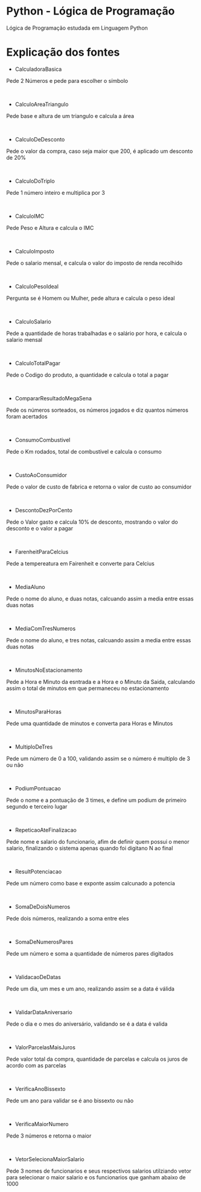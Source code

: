 # Python - Lógica de Programação
Lógica de Programação estudada em Linguagem Python

# Explicação dos fontes
- CalculadoraBasica
<p> Pede 2 Números e pede para escolher o símbolo</p>
<br/>

- CalculoAreaTriangulo
<p>Pede base e altura de um triangulo e calcula a área</p>
<br/>

- CalculoDeDesconto
<p>Pede o valor da compra, caso seja maior que 200, é aplicado um desconto de 20%</p>
<br/>

- CalculoDoTriplo
<p>Pede 1 número inteiro e multiplica por 3</p>
<br/>

- CalculoIMC
<p>Pede Peso e Altura e calcula o IMC</p>
<br/>

- CalculoImposto
<p>Pede o salario mensal, e calcula o valor do imposto de renda recolhido</p>
<br/>

- CalculoPesoIdeal
<p>Pergunta se é Homem ou Mulher, pede altura e calcula o peso ideal</p>
<br/>

- CalculoSalario
<p>Pede a quantidade de horas trabalhadas e o salário por hora, e calcula o salario mensal</p>
<br/>

- CalculoTotalPagar
<p>Pede o Codigo do produto, a quantidade e calcula o total a pagar</p>
<br/>

- CompararResultadoMegaSena
<p>Pede os números sorteados, os números jogados e diz quantos números foram acertados</p>
<br/>

- ConsumoCombustivel
<p>Pede o Km rodados, total de combustivel e calcula o consumo</p>
<br/>

- CustoAoConsumidor
<p>Pede o valor de custo de fabrica e retorna o valor de custo ao consumidor</p>
<br/>

- DescontoDezPorCento
<p>Pede o Valor gasto e calcula 10% de desconto, mostrando o valor do desconto e o valor a pagar</p>
<br/>

- FarenheitParaCelcius
<p>Pede a tempereatura em Fairenheit e converte para Celcius</p>
<br/>

- MediaAluno
<p>Pede o nome do aluno, e duas notas, calcuando assim a media entre essas duas notas</p>
<br/>

- MediaComTresNumeros
<p>Pede o nome do aluno, e tres notas, calcuando assim a media entre essas duas notas</p>
<br/>

- MinutosNoEstacionamento
<p>Pede a Hora e Minuto da esntrada e a Hora e o Minuto da Saida, calculando assim o total de minutos em que permaneceu no estacionamento</p>
<br/>

- MinutosParaHoras
<p>Pede uma quantidade de minutos e converta para Horas e Minutos</p>
<br/>

- MultiploDeTres
<p>Pede um número de 0 a 100, validando assim se o número é multiplo de 3 ou não</p>
<br/>

- PodiumPontuacao
<p>Pede o nome e a pontuação de 3 times, e define um podium de primeiro segundo e terceiro lugar</p>
<br/>

- RepeticaoAteFinalizacao
<p>Pede nome e salario do funcionario, afim de definir quem possui o menor salario, finalizando o sistema apenas quando foi digitano N ao final</p>
<br/>

- ResultPotenciacao
<p>Pede um número como base e exponte assim calcunado a potencia</p>
<br/>

- SomaDeDoisNumeros
<p>Pede dois números, realizando a soma entre eles</p>
<br/>

- SomaDeNumerosPares
<p>Pede um número e soma a quantidade de números pares digitados</p>
<br/>

- ValidacaoDeDatas
<p>Pede um dia, um mes e um ano, realizando assim se a data é válida</p>
<br/>

- ValidarDataAniversario
<p>Pede o dia e o mes do aniversário, validando se é a data é valida</p>
<br/>

- ValorParcelasMaisJuros
<p>Pede valor total da compra, quantidade de parcelas e calcula os juros de acordo com as parcelas</p>
<br/>

- VerificaAnoBissexto
<p>Pede um ano para validar se é ano bissexto ou não</p>
<br/>

- VerificaMaiorNumero
<p>Pede 3 números e retorna o maior</p>
<br/>

- VetorSelecionaMaiorSalario
<p>Pede 3 nomes de funcionarios e seus respectivos salarios utilziando vetor para selecionar o maior salario e os funcionarios que ganham abaixo de 1000</p>
